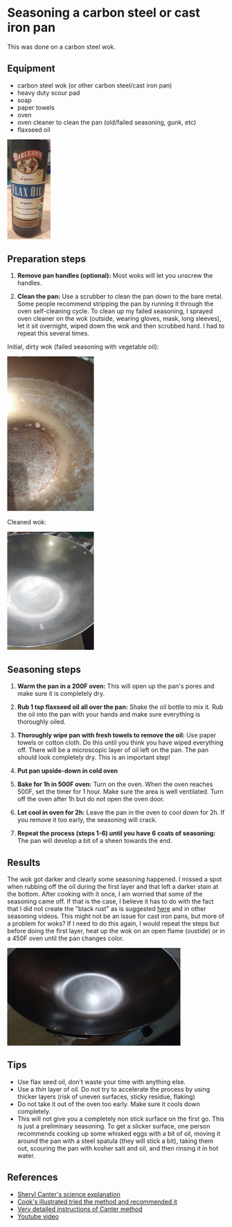 # Seasoning a carbon steel or cast iron pan

This was done on a carbon steel wok.

## Equipment

- carbon steel wok (or other carbon steel/cast iron pan)
- heavy duty scour pad
- soap
- paper towels
- oven
- oven cleaner to clean the pan (old/failed seasoning, gunk, etc)
- flaxseed oil
<img src="./imgs/oil.jpg" alt="Final" width="100">

## Preparation steps

1. **Remove pan handles (optional):**
Most woks will let you unscrew the handles.

1. **Clean the pan:** Use a scrubber to clean the pan down to the bare
metal. Some people recommend stripping the pan by running it through
the oven self-cleaning cycle. To clean up my failed seasoning, I
sprayed oven cleaner on the wok (outside, wearing gloves, mask, long
sleeves), let it sit overnight, wiped down the wok and then scrubbed
hard. I had to repeat this several times.

Initial, dirty wok (failed seasoning with vegetable oil):

<img src="./imgs/dirty.jpg" alt="Initial, dirty wok (failed seasoning with vegetable oil)" width="200">

Cleaned wok:

<img src="./imgs/clean.jpg" alt="Cleaned wok" width="200">


## Seasoning steps

1. **Warm the pan in a 200F oven:**
This will open up the pan's pores and make sure it is completely dry.

1. **Rub 1 tsp flaxseed oil all over the pan:**
Shake the oil bottle to mix it. Rub the oil into the pan with your
hands and make sure everything is thoroughly oiled.

1. **Thoroughly wipe pan with fresh towels to remove the oil:**
Use paper towels or cotton cloth. Do this until you think you have
wiped everything off. There will be a microscopic layer of oil left on
the pan. The pan should look completely dry. This is an important
step!

1. **Put pan upside-down in cold oven**

1. **Bake for 1h in 500F oven:**
Turn on the oven.  When the oven
reaches 500F, set the timer for 1 hour. Make sure the area is well
ventilated. Turn off the oven after 1h but do not open the oven door.

1. **Let cool in oven for 2h:**
Leave the pan in the oven to cool down for 2h. If you remove it too
early, the seasoning will crack.

1. **Repeat the process (steps 1-6) until you have 6 coats of seasoning:** The pan will develop a bit of a sheen towards the end.

## Results

The wok got darker and clearly some seasoning happened. I missed a
spot when rubbing off the oil during the first layer and that left a
darker stain at the bottom. After cooking with it once, I am worried
that some of the seasoning came off. If that is the case, I believe it
has to do with the fact that I did not create the "black rust" as is
suggested
[here](http://sherylcanter.com/wordpress/2010/02/black-rust-and-cast-iron-seasoning/)
and in other seasoning videos. This might not be an issue for cast
iron pans, but more of a problem for woks? If I need to do this again,
I would repeat the steps but before doing the first layer, heat up the
wok on an open flame (oustide) or in a 450F oven until the pan changes
color.

<img src="./imgs/final.jpg" alt="Final" width="400">


## Tips
- Use flax seed oil, don't waste your time with anything else.
- Use a _thin_ layer of oil. Do not try to accelerate the process by
  using thicker layers (risk of uneven surfaces, sticky residue,
  flaking)
- Do not take it out of the oven too early. Make sure it cools down
  completely.
- This will not give you a completely non stick surface on the first
  go. This is just a preliminary seasoning. To get a slicker surface,
  one person recommends cooking up some whisked eggs with a bit of
  oil, moving it around the pan with a steel spatula (they will stick
  a bit), taking them out, scouring the pan with kosher salt and oil,
  and then rinsing it in hot water.


## References

- [Sheryl Canter's science explanation](http://sherylcanter.com/wordpress/2010/01/a-science-based-technique-for-seasoning-cast-iron/)
- [Cook's illustrated tried the method and recommended it](https://www.cooksillustrated.com/how_tos/5820-the-ultimate-way-to-season-cast-iron)
- [Very detailed instructions of Canter method](https://www.thekitchn.com/i-seasoned-my-cast-iron-pan-with-flaxseed-oil-and-heres-what-happened-224612)
- [Youtube video](https://youtu.be/OXp6KRw_Qzo)
